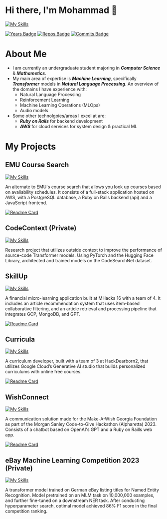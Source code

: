 # Hi there, I'm Mohammad 👋

[![My Skills](https://skillicons.dev/icons?i=ruby,py,java,js,html,css,r,aws,gcp,rails,pytorch,tensorflow,postgres,sqlite,bash,git,github,linux,bootstrap,docker&perline=20)](https://skillicons.dev)

[![Years Badge](https://badges.pufler.dev/years/Mohammad4844)](https://badges.pufler.dev)
[![Repos Badge](https://badges.pufler.dev/repos/Mohammad4844)](https://badges.pufler.dev)
[![Commits Badge](https://badges.pufler.dev/commits/yearly/Mohammad4844)](https://badges.pufler.dev)




# About Me
- I am currently an undergraduate student majoring in ***Computer Science*** & ***Mathametics***.
- My main area of expertise is ***Machine Learning***, specifically ***Transformer*** models in ***Natural Language Processing***. An overview of the domains I have experience with:
  - Natural Language Processing
  - Reinforcement Learning
  - Machine Learning Operations (MLOps)
  - Audio models
- Some other technolgoies/areas I excel at are:
  - ***Ruby on Rails*** for backend development
  - ***AWS*** for cloud services for system design & practical ML

# My Projects

## EMU Course Search

[![My Skills](https://skillicons.dev/icons?i=aws,rails,postgres,ruby,py,js&perline=20)](https://skillicons.dev)

An alternate to EMU's course search that allows you look up courses based on avaliability schedules. It consists of a full-stack application hosted on AWS, with a PostgreSQL database, a Ruby on Rails backend (api) and a JavaScript frontend. 

[![Readme Card](https://github-readme-stats.vercel.app/api/pin/?username=Mohammad4844&repo=EMU-Course-Search&theme=dark)](https://github.com/Mohammad4844/EMU-Course-Search)

## CodeContext (Private)

[![My Skills](https://skillicons.dev/icons?i=pytorch,py&perline=20)](https://skillicons.dev)

Research project that utilizes outside context to improve the performance of source-code Transformer models. Using PyTorch and the Hugging Face Library, architected and trained models on the CodeSearchNet dataset. 


## SkillUp 

[![My Skills](https://skillicons.dev/icons?i=gcp,mongodb,rails,postgres,ruby,py&perline=20)](https://skillicons.dev)

A financial micro-learning application built at MHacks 16 with a team of 4. It includes an article recommendation system that uses item-based collaborative filtering, and an article retrieval and processing pipeline that integrates GCP, MongoDB, and GPT.

[![Readme Card](https://github-readme-stats.vercel.app/api/pin/?username=VarunPTalluri&repo=SkillUp&theme=dark)](
https://github.com/VarunPTalluri/SkillUp)

## Curricula 

[![My Skills](https://skillicons.dev/icons?i=gcp,rails,postgres,ruby,py&perline=20)](https://skillicons.dev)

A curriculum developer, built with a team of 3 at HackDearborn2, that utilizes Google Cloud’s Generative AI studio that builds personalized curriculums with online free courses.

[![Readme Card](https://github-readme-stats.vercel.app/api/pin/?username=Mohammad4844&repo=curriculum_developer&theme=dark)](
https://github.com/Mohammad4844/curriculum_developer)

## WishConnect 

[![My Skills](https://skillicons.dev/icons?i=rails,sqlite,ruby,py,js&perline=20)](https://skillicons.dev)

A communication solution made for the Make-A-Wish Georgia Foundation as part of the Morgan Sanley Code-to-Give Hackathon (Alpharetta) 2023. Consists of a chatbot based on OpenAI's GPT and a Ruby on Raills web app.

[![Readme Card](https://github-readme-stats.vercel.app/api/pin/?username=Mohammad4844&repo=makeawish-webapp&theme=dark)](https://github.com/Mohammad4844/makeawish-webapp)

## eBay Machine Learning Competition 2023 (Private)

[![My Skills](https://skillicons.dev/icons?i=pytorch,py&perline=20)](https://skillicons.dev)

A transformer model trained on German eBay listing titles for Named Entity Recognition. Model pretrained on an MLM task on 10,000,000 examples, and further fine-tuned on a downstream NER task. After conducting hyperparameter search, optimal model achieved 86% F1 score in the final competition ranking.

